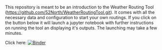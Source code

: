 This repository is meant to be an introduction to the Weather Routing Tool (https://github.com/52North/WeatherRoutingTool.git). It comes with all the necessary data and configuration to start your own routings. If you click on the button below it will launch a jupyter notebook with further instructions on running the tool an displaying it's outputs. The launching may take a few minutes.

Click here:
[![Binder](https://mybinder.org/badge_logo.svg)](https://mybinder.org/v2/gh/52North/WRT-sandbox.git/HEAD?urlpath=%2Fdoc%2Ftree%2FNotebooks/execute-WRT.ipynb)
